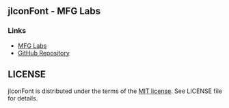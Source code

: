 ## jIconFont - MFG Labs

### Links

* [MFG Labs](http://mfglabs.github.io/mfglabs-iconset/)
* [GitHub Repository](https://github.com/MfgLabs/mfglabs-iconset)

## LICENSE
jIconFont is distributed under the terms of the [MIT license](http://opensource.org/licenses/mit-license.html). See LICENSE file for details.





